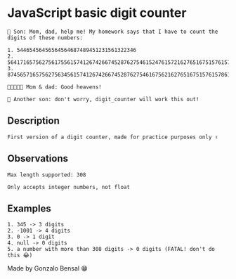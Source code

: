 # JavaScript basic digit counter

    🐣 Son: Mom, dad, help me! My homework says that I have to count the digits of these numbers:
    
    1. 54465456456564564687489451231561322346 
    2. 564171657562756175561574126742667452876275461524761572162765167515761578612761675156756156786154765716518576517561852182167821678628167827862787621871278216782561 
    3. 87456571657562756345615741267426674528762754616756216276516751576157861271235678615476571651857635322167827862783243821654355615716518576517561852182167821678167515675615657165185763532216782786278324571651857635322167827834524571651857635322165466782786278324324234321234143223556769809876

    👩🏿‍🤝‍👩🏻 Mom & dad: Good heavens!

    🐥 Another son: don't worry, digit_counter will work this out!

## Description

    First version of a digit counter, made for practice purposes only ✌

## Observations
    Max length supported: 308

    Only accepts integer numbers, not float

## Examples
    1. 345 -> 3 digits
    2. -1001 -> 4 digits
    3. 0 -> 1 digit
    4. null -> 0 digits
    5. a number with more than 308 digits -> 0 digits (FATAL! don't do this 😂)

Made by Gonzalo Bensal 😁